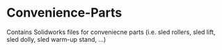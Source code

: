 # Convenience-Parts
Contains Solidworks files for conveniecne parts (i.e. sled rollers, sled lift, sled dolly, sled warm-up stand, ...)
